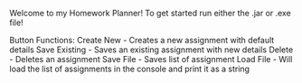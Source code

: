 Welcome to my Homework Planner!
To get started run either the .jar or .exe file!

Button Functions:
Create New - Creates a new assignment with default details
Save Existing - Saves an existing assignment with new details
Delete - Deletes an assignment
Save File - Saves list of assignment 
Load File - Will load the list of assignments in the console and print it
as a string 
